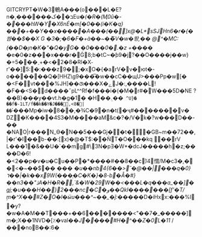 GITCRYPT�W�3鵪A���(o���L�E?n�,������ב��کEu�_(�R�(Ӎ0ȗ�-����hW�Y�X6nÉ�m[�0��(i�K�q}���+��Y��x�����A���(��]x@�L*sSJHn6�r�{�썀��$��X	G �3�;�6�F�+à��~�؅�V�w�뙁,��
@^*�MC:(��D�ȷn�K�"�Q�yG�*
�0���0�.�z +��_��
�e�0�z���x���r�Ġ8;b�tC~�ƥ9�j?��O����j��w}�=5���ˎ+�<�2�8�RI�X֊r'��]5:�:���z9�;�xO�{�arV�v�юt�-o������Q�[HHZ\g9���͡�w��cC��щU>���Pp�w[�
�<F�vt���%JH]��ꢇ���X�ےJ�:,����L!�F��<S�d����˝pL^^Rf�f���i�(�M�r#�W���5D�NE
?��B}���y��vt.h�g�1� �H��܉��`
^U}�
��f�-1LT/f��k��Y�J���,<8�|��`˸���Mp�iw�8��,�¾C�9�n�t(�ҷ#�������v�Ǳ�K����4S3�M����aM&c�?�/V�k�?w���D��-��
�NAO|r���N_ϴ�N��5���Gj��t��GB~m��72��,|�r'�I��b-��:[x)�@�T$:��ǸT�O���kq ��rV
L���1�&��U�`��mg#\3N�pƎ�W*�dcJ�����h�z;����D�6!�<2��p�v�u�Cu��P�*����#��8��c݇)4㥜/M�c3�,��<�~��$�*� ��� �u��nb4{6��>˘�@��|���q�0}٦��|�k��x9W(���̹�C�K�}�8-b�Å�#}��nڏ"��3A�H�R�,`&�W�29W��<���L�q���a_��]�gj;�u���H��}2���nc�C�و��QkI�������[f'�T/	۪m�^X��#Z�O�l�ӹu���^~��_�ĵ:����*�D�iHxx:���%l�y?�w�A�М��T���+��6�������<"��7�_�����]m�;X��1NVD�[٪�vaI�*�J����#H�^��Z�0L�11* /���noB��:6�